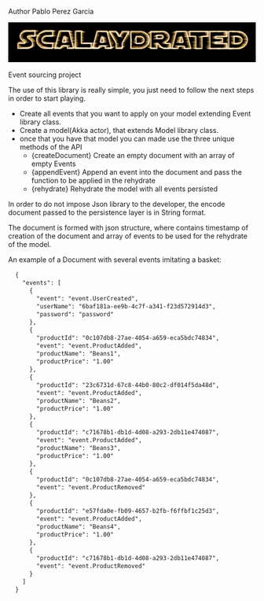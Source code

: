 Author  Pablo Perez Garcia 

![My image](src/main/resources/img/Scalaydrated.png)

Event sourcing project
 
 
The use of this library is really simple, you just need to follow the next steps in order to start playing.
 * Create all events that you want to apply on your model extending Event library class.
 * Create a model(Akka actor), that extends Model library class.
 * once that you have that model you can made use the three unique methods of the API
   * {createDocument} Create an empty document with an array of empty Events
   * {appendEvent} Append an event into the document and pass the function to be applied in the rehydrate
   * {rehydrate} Rehydrate the model with all events persisted
   
   
In order to do not impose Json library to the developer, the encode document passed to the persistence layer is in String format.

The document is formed with json structure, where contains timestamp of creation of the document and array of events to be used for the rehydrate of the model.  

An example of a Document with several events imitating a basket: 
```   
  {
    "events": [
      {
        "event": "event.UserCreated",
        "userName": "6baf181a-ee9b-4c7f-a341-f23d572914d3",
        "password": "password"
      },
      {
        "productId": "0c107db8-27ae-4054-a659-eca5bdc74834",
        "event": "event.ProductAdded",
        "productName": "Beans1",
        "productPrice": "1.00"
      },
      {
        "productId": "23c6731d-67c8-44b0-80c2-df014f5da48d",
        "event": "event.ProductAdded",
        "productName": "Beans2",
        "productPrice": "1.00"
      },
      {
        "productId": "c71678b1-db1d-4d08-a293-2db11e474087",
        "event": "event.ProductAdded",
        "productName": "Beans3",
        "productPrice": "1.00"
      },
      {
        "productId": "0c107db8-27ae-4054-a659-eca5bdc74834",
        "event": "event.ProductRemoved"
      },
      {
        "productId": "e57fda0e-fb09-4657-b2fb-f6ffbf1c25d3",
        "event": "event.ProductAdded",
        "productName": "Beans4",
        "productPrice": "1.00"
      },
      {
        "productId": "c71678b1-db1d-4d08-a293-2db11e474087",
        "event": "event.ProductRemoved"
      }
    ]
  }
```   
